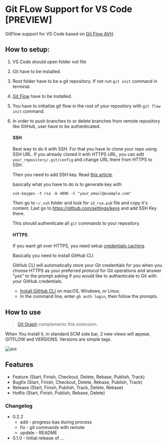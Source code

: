 # Git FLow Support for VS Code [PREVIEW]

GitFlow support for VS Code based on [Git Flow AVH](https://github.com/petervanderdoes/gitflow-avh).


## How to setup:

1. VS Code should open folder not file
2. Git have to be installed.
2. Root folder have to be a git repository. If not run `git init` command in terminal.
3. [Git Flow](https://github.com/petervanderdoes/gitflow-avh/wiki/Installation) have to be installed.
4. You have to initialize git flow in the root of your repository with `git flow init` command.
5. In order to push branches to or delete branches from remote repository like GitHub, user have to be authenticated.

   #### SSH
   
   Best way to do it with SSH. For that you have to clone your repo using SSH URL. If you already cloned it with HTTPS URL, you can edit `your_repository/.git/config` and change URL there from HTTPS to SSH. 

   Then you need to add SSH key. Read [this article](https://docs.github.com/en/authentication/connecting-to-github-with-ssh/generating-a-new-ssh-key-and-adding-it-to-the-ssh-agent).

   basically what you have to do is to generate key with 

   ```
   ssh-keygen -t rsa -b 4096 -C "your_email@example.com"
   ```

   Then go to `~/.ssh` folder and look for `id_rsa.pub` file and copy it's content. Last go to https://github.com/settings/keys and add SSH Key there.

   This should authenticate all `git` commands to your repository.

   #### HTTPS

   If you want git over HTTPS, you need setup [credentials caching](https://docs.github.com/en/get-started/getting-started-with-git/caching-your-github-credentials-in-git).

   Basically you need to install GitHub CLI

   GitHub CLI will automatically store your Git credentials for you when you choose HTTPS as your preferred protocol for Git operations and answer "yes" to the prompt asking if you would like to authenticate to Git with your GitHub credentials.

   - [Install GitHub CLI](https://cli.github.com/manual/installation) on macOS, Windows, or Linux.
   - In the command line, enter `gh auth login`, then follow the prompts.

## How to use

> [Git Graph](https://marketplace.visualstudio.com/items?itemName=mhutchie.git-graph) complements this extension.

When You install it, in standard SCM side bar, 2 new views will appear, GITFLOW and VERSIONS. Versions are simple tags.

![ext](https://raw.githubusercontent.com/Serhioromano/vscode-gitflow/main/resources/media/ss.png)

## Features

- Feature (Start, Finish, Checkout, Delete, Rebase, Publish, Track)
- Bugfix (Start, Finish, Checkout, Delete, Rebase, Publish, Track)
- Release (Start, Finish, Publish, Track, Delete, Rebase)
- Hotfix (Start, Finish, Publish, Rebase, Delete)

### Changelog

- 0.2.2
  - add - progress bas during process
  - fix - git commands with remote
  - update - README    
- 0.1.0 - Initial release of ...
